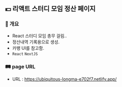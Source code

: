 ## 💵 리액트 스터디 모임 정산 페이지

### 🪬 개요
- React 스터디 모임 총무 걸림..
- 정산내역 기록용으로 생성.
- 카뱅 UI를 참고함.
- `React` `NextJS`

### 🛤 page URL 
- URL : https://ubiquitous-longma-e702f7.netlify.app/ 
